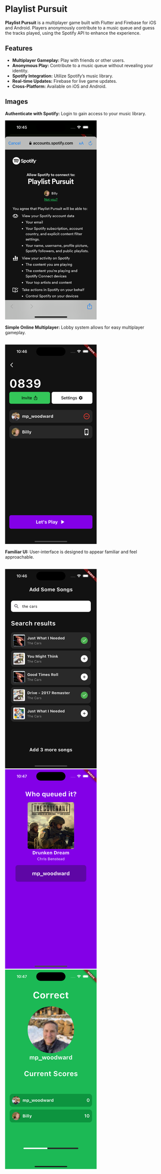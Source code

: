 # Playlist Pursuit

**Playlist Pursuit** is a multiplayer game built with Flutter and Firebase for iOS and Android. Players anonymously contribute to a music queue and guess the tracks played, using the Spotify API to enhance the experience.

## Features

- **Multiplayer Gameplay:** Play with friends or other users.
- **Anonymous Play:** Contribute to a music queue without revealing your identity.
- **Spotify Integration:** Utilize Spotify’s music library.
- **Real-time Updates:** Firebase for live game updates.
- **Cross-Platform:** Available on iOS and Android.

## Images

**Authenticate with Spotify:** Login to gain access to your music library.

<img src="demo_images/Simulator Screenshot - iPhone 15 - 2024-08-15 at 10.45.35.png" width="300"/>

<br>

**Simple Online Multiplayer:** Lobby system allows for easy multiplayer gameplay.

<br>
<img src="demo_images/Simulator Screenshot - iPhone 15 - 2024-08-15 at 10.46.05.png" width="300"/>
<br>

**Familiar UI:** User-interface is designed to appear familiar and feel approachable.

<br>
<img src="demo_images/Simulator Screenshot - iPhone 15 - 2024-08-15 at 10.46.37.png" width="300"/>
<br>

<img src="demo_images/Simulator Screenshot - iPhone 15 - 2024-08-15 at 10.47.06.png" width="300"/>
<img src="demo_images/Simulator Screenshot - iPhone 15 - 2024-08-15 at 10.47.15.png" width="300"/>
